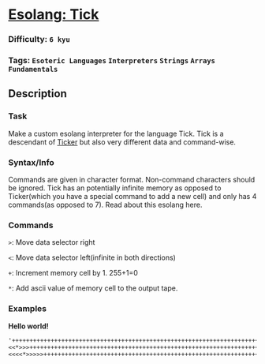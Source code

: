 # [Esolang: Tick](https://www.codewars.com/kata/587edac2bdf76ea23500011a)

### Difficulty: `6 kyu`

### Tags: `Esoteric Languages` `Interpreters` `Strings` `Arrays` `Fundamentals`

## Description

### Task
Make a custom esolang interpreter for the language Tick. Tick is a descendant of [Ticker](https://www.codewars.com/kata/esolang-ticker) but also very different data and command-wise.

### Syntax/Info
Commands are given in character format. Non-command characters should be ignored. Tick has an potentially infinite memory as opposed to Ticker(which you have a special command to add a new cell) and only has 4 commands(as opposed to 7). Read about this esolang here.

### Commands
`>`: Move data selector right

`<`: Move data selector left(infinite in both directions)

`+`: Increment memory cell by 1. 255+1=0

`*`: Add ascii value of memory cell to the output tape.

### Examples

**Hello world!**

```
'++++++++++++++++++++++++++++++++++++++++++++++++++++++++++++++++++++++++*>+++++++++++++++++++++++++++++++++++++++++++++++++++++++++++++++++++++++++++++++++++++++++++++++++++++*>++++++++++++++++++++++++++++++++++++++++++++++++++++++++++++++++++++++++++++++++++++++++++++++++++++++++++++**>+++++++++++++++++++++++++++++++++++++++++++++++++++++++++++++++++++++++++++++++++++++++++++++++++++++++++++++++*>++++++++++++++++++++++++++++++++*>+++++++++++++++++++++++++++++++++++++++++++++++++++++++++++++++++++++++++++++++++++++++++++++++++++++++++++++++++++++++*<<*>>>++++++++++++++++++++++++++++++++++++++++++++++++++++++++++++++++++++++++++++++++++++++++++++++++++++++++++++++++++*<<<<*>>>>>++++++++++++++++++++++++++++++++++++++++++++++++++++++++++++++++++++++++++++++++++++++++++++++++++++*>+++++++++++++++++++++++++++++++++*'
```
